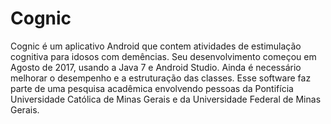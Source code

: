 # Cognic # 

Cognic é um aplicativo Android que contem atividades de estimulação cognitiva para idosos com demências. Seu desenvolvimento começou em Agosto de 2017, usando a Java 7 e Android Studio. Ainda é necessário melhorar o desempenho e a estruturação das classes. Esse software faz parte de uma pesquisa acadêmica envolvendo pessoas da Pontifícia Universidade Católica de Minas Gerais e da Universidade Federal de Minas Gerais.
